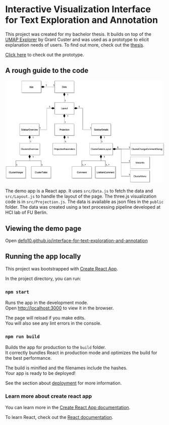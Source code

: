 # Interactive Visualization Interface for Text Exploration and Annotation

This project was created for my bachelor thesis. It builds on top of the [UMAP Explorer](https://github.com/GrantCuster/umap-explorer) by Grant Custer and was used as a prototype to elicit explanation needs of users. To find out more, check out the [thesis](thesis/thesis_main.pdf).

[Click here](https://defo10.github.io/interface-for-text-exploration-and-annotation/) to check out the prototype.

## A rough guide to the code

![uml class diagram](uml/components.png)

The demo app is a React app. It uses `src/Data.js` to fetch the data and `src/Layout.js` to handle the layout of the page. The three.js visualization code is in `src/Projection.js`. The data is available as json files in the `public` folder. The data was created using a text processing pipeline developed at HCI lab of FU Berlin.

## Viewing the demo page

Open [defo10.github.io/interface-for-text-exploration-and-annotation](defo10.github.io/interface-for-text-exploration-and-annotation)

## Running the app locally

This project was bootstrapped with [Create React App](https://github.com/facebook/create-react-app).

In the project directory, you can run:

### `npm start`

Runs the app in the development mode.<br>
Open [http://localhost:3000](http://localhost:3000) to view it in the browser.

The page will reload if you make edits.<br>
You will also see any lint errors in the console.

### `npm run build`

Builds the app for production to the `build` folder.<br>
It correctly bundles React in production mode and optimizes the build for the best performance.

The build is minified and the filenames include the hashes.<br>
Your app is ready to be deployed!

See the section about [deployment](https://facebook.github.io/create-react-app/docs/deployment) for more information.

### Learn more about create react app

You can learn more in the [Create React App documentation](https://facebook.github.io/create-react-app/docs/getting-started).

To learn React, check out the [React documentation](https://reactjs.org/).
